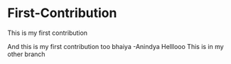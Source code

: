 # First-Contribution
This is my first contribution

And this is my first contribution too bhaiya -Anindya
Helllooo This is in my other branch
